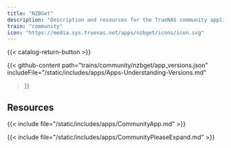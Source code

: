 ```yaml
---
title: "NZBGet"
description: "Description and resources for the TrueNAS community application called NZBGet."
train: "community"
icon: "https://media.sys.truenas.net/apps/nzbget/icons/icon.svg"
---
```


{{< catalog-return-button >}}

{{< github-content 
    path="trains/community/nzbget/app_versions.json"
	includeFile="/static/includes/apps/Apps-Understanding-Versions.md"
>}}

## Resources

{{< include file="/static/includes/apps/CommunityApp.md" >}}

{{< include file="/static/includes/apps/CommunityPleaseExpand.md" >}}
